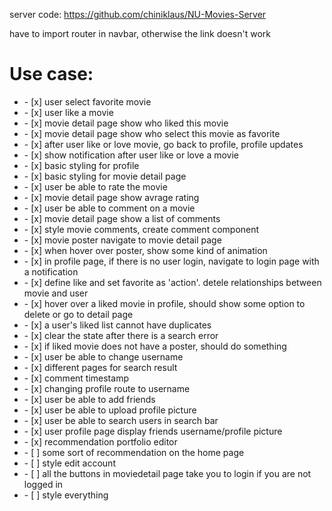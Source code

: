 server code: https://github.com/chiniklaus/NU-Movies-Server

have to import router in navbar, otherwise the link doesn't work

# Use case:
<ul>
    <li> - [x] user select favorite movie</li>
    <li> - [x] user like a movie</li>
    <li> - [x] movie detail page show who liked this movie</li>
    <li> - [x] movie detail page show who select this movie as favorite</li>
    <li> - [x] after user like or love movie, go back to profile, profile updates</li>
    <li> - [x] show notification after user like or love a movie</li>
    <li> - [x] basic styling for profile</li>
    <li> - [x] basic styling for movie detail page</li>
    <li> - [x] user be able to rate the movie</li>
    <li> - [x] movie detail page show avrage rating</li>
    <li> - [x] user be able to comment on a movie</li>
    <li> - [x] movie detail page show a list of comments</li>
    <li> - [x] style movie comments, create comment component</li>
    <li> - [x] movie poster navigate to movie detail page</li>
    <li> - [x] when hover over poster, show some kind of animation</li>
    <li> - [x] in profile page, if there is no user login, navigate to login page with a notification</li>
    <li> - [x] define like and set favorite as 'action'. detele relationships between movie and user</li>
    <li> - [x] hover over a liked movie in profile, should show some option to delete or go to detail page</li>
    <li> - [x] a user's liked list cannot have duplicates</li>
    <li> - [x] clear the state after there is a search error</li>
    <li> - [x] if liked movie does not have a poster, should do something</li>
    <li> - [x] user be able to change username</li>
    <li> - [x] different pages for search result</li>
    <li> - [x] comment timestamp</li>
    <li> - [x] changing profile route to username</li>
    <li> - [x] user be able to add friends</li>
    <li> - [x] user be able to upload profile picture</li>
    <li> - [x] user be able to search users in search bar</li>
    <li> - [x] user profile page display friends username/profile picture</li>
    <li> - [x] recommendation portfolio editor</li>
    <li> - [ ] some sort of recommendation on the home page</li>
    <li> - [ ] style edit account</li>
    <li> - [ ] all the buttons in moviedetail page take you to login if you are not logged in</li>
    <li> - [ ] style everything</li>
</ul>
